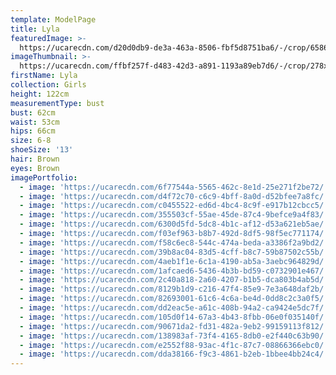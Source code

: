 ```yaml
---
template: ModelPage
title: Lyla
featuredImage: >-
  https://ucarecdn.com/d20d0db9-de3a-463a-8506-fbf5d8751ba6/-/crop/6586x4035/0,0/-/preview/
imageThumbnail: >-
  https://ucarecdn.com/ffbf257f-d483-42d3-a891-1193a89eb7d6/-/crop/278x321/59,66/-/preview/
firstName: Lyla
collection: Girls
height: 122cm
measurementType: bust
bust: 62cm
waist: 53cm
hips: 66cm
size: 6-8
shoeSize: '13'
hair: Brown
eyes: Brown
imagePortfolio:
  - image: 'https://ucarecdn.com/6f77544a-5565-462c-8e1d-25e271f2be72/'
  - image: 'https://ucarecdn.com/d4f72c70-c6c9-4bff-8a0d-d52bfee7a8fc/'
  - image: 'https://ucarecdn.com/c0455522-ed6d-4bc4-8c9f-e917b12cbcc5/'
  - image: 'https://ucarecdn.com/355503cf-55ae-45de-87c4-9befce9a4f83/'
  - image: 'https://ucarecdn.com/6300d5fd-5dc8-4b1c-af12-d53a621eb5ae/'
  - image: 'https://ucarecdn.com/f03ef963-b8b7-492d-8df5-98f5ec771174/'
  - image: 'https://ucarecdn.com/f58c6ec8-544c-474a-beda-a3386f2a9bd2/'
  - image: 'https://ucarecdn.com/39b8ac04-83d5-4cff-b8c7-59b87502c55b/'
  - image: 'https://ucarecdn.com/4aeb1f1e-6c1a-4190-ab5a-3aebc964829d/'
  - image: 'https://ucarecdn.com/1afcaed6-5436-4b3b-bd59-c0732901e467/'
  - image: 'https://ucarecdn.com/2c40a818-2a60-4207-b1b5-dca803b4ab5d/'
  - image: 'https://ucarecdn.com/8129b1d9-c216-47f4-85e9-7e3a648daf2b/'
  - image: 'https://ucarecdn.com/82693001-61c6-4c6a-be4d-0dd8c2c3a0f5/'
  - image: 'https://ucarecdn.com/dd2eac5e-a61c-408b-94a2-ca9424e5dc7f/'
  - image: 'https://ucarecdn.com/105d0f14-67a3-4b43-8fbb-06e0f035140f/'
  - image: 'https://ucarecdn.com/90671da2-fd31-482a-9eb2-99159113f812/'
  - image: 'https://ucarecdn.com/138983af-73f4-4165-8db0-e2f440c63b90/'
  - image: 'https://ucarecdn.com/e2552f88-93ac-4f1c-87c7-08866366ebc0/'
  - image: 'https://ucarecdn.com/dda38166-f9c3-4861-b2eb-1bbee4bb24c4/'
---
```


